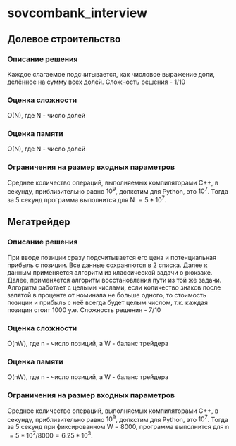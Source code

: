 # sovcombank_interview

## Долевое строительство
### Описание решения
Каждое слагаемое подсчитывается, как числовое выражение доли, делённое на сумму всех долей. Сложность решения - 1/10
### Оценка сложности
O(N), где N - число долей
### Оценка памяти
O(N), где N - число долей
### Ограничения на размер входных параметров
Среднее количество операций, выполняемых компиляторами C++, в секунду, приблизительно равно $10^9$, допкстим для Python, это $10^7$. Тогда за 5 секунд программа выполнится для N $=5*10^7$.

## Мегатрейдер
### Описание решения
При вводе позиции сразу подсчитывается его цена и потенциальная прибыль с позиции. Все данные сохраняются в 2 списка. Далее к данным применяется алгоритм из классической задачи о рюкзаке. Далее, применяется алгоритм восстановления пути из той же задачи. Алгоритм работает с целыми числами, если количество знаков после запятой в проценте от номинала не больше одного, то стоимость позиции и прибыль с неё всегда будет целым числом, т.к. каждая позиция стоит 1000 у.е. Сложность решения - 7/10
### Оценка сложности
O(nW), где n - число позиций, а W - баланс трейдера
### Оценка памяти
O(nW), где n - число позиций, а W - баланс трейдера
### Ограничения на размер входных параметров
Среднее количество операций, выполняемых компиляторами C++, в секунду, приблизительно равно $10^9$, допкстим для Python, это $10^7$. Тогда за 5 секунд при фиксированном W = 8000, программа выполнится для n $=5*10^7/8000=6.25 * 10^3$.
